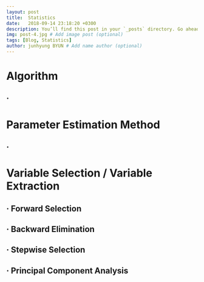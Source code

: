 ```yaml
---
layout: post
title:  Statistics
date:   2018-09-14 23:18:20 +0300
description: You’ll find this post in your `_posts` directory. Go ahead and edit it and re-build the site to see your changes. # Add post description (optional)
img: post-4.jpg # Add image post (optional)
tags: [Blog, Statistics]
author: junhyung BYUN # Add name author (optional)
---
```

# Algorithm
## · 

# Parameter Estimation Method
## · 

# Variable Selection / Variable Extraction
## · Forward Selection
## · Backward Elimination
## · Stepwise Selection
## · Principal Component Analysis
